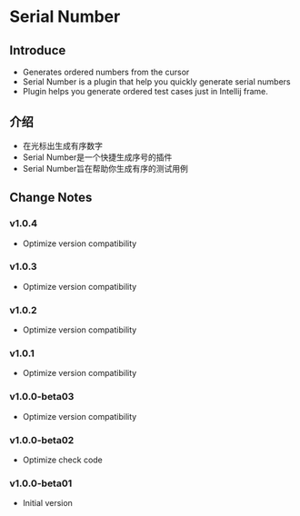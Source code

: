 # Serial Number

## Introduce
* Generates ordered numbers from the cursor
* Serial Number is a plugin that help you quickly generate serial numbers
* Plugin helps you generate ordered test cases just in Intellij frame.
## 介绍
* 在光标出生成有序数字
* Serial Number是一个快捷生成序号的插件
* Serial Number旨在帮助你生成有序的测试用例

## Change Notes
### v1.0.4
* Optimize version compatibility

### v1.0.3
* Optimize version compatibility

### v1.0.2
* Optimize version compatibility

### v1.0.1
* Optimize version compatibility

### v1.0.0-beta03
* Optimize version compatibility

### v1.0.0-beta02
* Optimize check code

### v1.0.0-beta01
* Initial version
